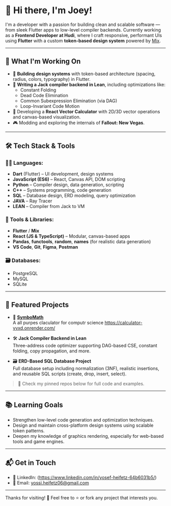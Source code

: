 # 👋 Hi there, I'm Joey!

I'm a developer with a passion for building clean and scalable software — from sleek Flutter apps to low-level compiler backends. Currently working as a **Frontend Developer at Hudi**, where I craft responsive, performant UIs using **Flutter** with a custom **token-based design system** powered by [Mix](https://pub.dev/packages/mix).

---

## 🚀 What I'm Working On

- 🧩 **Building design systems** with token-based architecture (spacing, radius, colors, typography) in Flutter.
- 🔧 **Writing a Jack compiler backend in Lean**, including optimizations like:
  - Constant Folding
  - Dead Code Elimination
  - Common Subexpression Elimination (via DAG)
  - Loop-Invariant Code Motion
- 🧮 Developing a **React Vector Calculator** with 2D/3D vector operations and canvas-based visualization.
- 🎮 Modding and exploring the internals of **Fallout: New Vegas**.

---

## 🛠️ Tech Stack & Tools

### 👨‍💻 Languages:
- **Dart** (Flutter) – UI development, design systems
- **JavaScript (ES6)** – React, Canvas API, DOM scripting
- **Python** – Compiler design, data generation, scripting
- **C++** – Systems programming, code generation
- **SQL** – Database design, ERD modeling, query optimization
- **JAVA** – Ray Tracer
- **LEAN** – Compiler from Jack to VM

### 🧰 Tools & Libraries:
- **Flutter** / **Mix**
- **React (JS & TypeScript)** – Modular, canvas-based apps
- **Pandas**, **functools**, **random**, **names** (for realistic data generation)
- **VS Code**, **Git**, **Figma**, **Postman**

### 🗃️ Databases:
- PostgreSQL
- MySQL
- SQLite

---

## 📂 Featured Projects

- 🎯 **[SymboMath](https://github.com/joey486/Calculator)**  
  A all purpes claculator for computr science
  https://calculator-vvxd.onrender.com/

- 🛠️ **Jack Compiler Backend in Lean**  
  Three-address code optimizer supporting DAG-based CSE, constant folding, copy propagation, and more.

- 🗃️ **ERD-Based SQL Database Project**  
  Full database setup including normalization (3NF), realistic insertions, and reusable SQL scripts (create, drop, insert, select).

> 📌 Check my pinned repos below for full code and examples.

---

## 📚 Learning Goals

- Strengthen low-level code generation and optimization techniques.
- Design and maintain cross-platform design systems using scalable token patterns.
- Deepen my knowledge of graphics rendering, especially for web-based tools and game engines.

---

## 📬 Get in Touch

- 💼 LinkedIn: (https://www.linkedin.com/in/yosef-heifetz-64b6031b5/)
- 📧 Email: yossi.heifetz06@gmail.com


---

Thanks for visiting! 🙌 Feel free to ⭐️ or fork any project that interests you.
